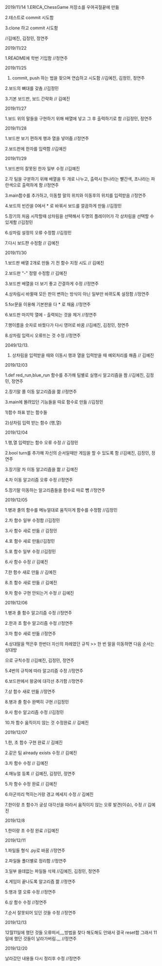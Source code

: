2019/11/14
1.ERICA_ChessGame 저장소를 우여곡절끝에 만듦 

2.테스트로 commit 시도함 

3.clone 하고 commit 시도함 

//김예진, 김정민, 정연주


2019/11/22

1.README에 학번 기입함 //정연주


2019/11/25    

1. commit, push 하는 법을 찾으며 연습하고 시도함 //김예진, 김정민, 정연주

2.보드의 뼈대를 갖춤 //김정민

3.기본 보드판, 보드 간략화 // 김예진


2019/11/27

1.보드 위의 말들을 구현하기 위해 배열에 넣고 그 후 출력하기로 함 //김정민, 정연주


2019/11/28

1.보드판 보기 편하게 행과 열을 넣어줌 //정연주

2.보드판에 한자를 입력함 //김예진


2019/11/29

1.보드판의 잘못된 한자 일부 수정 //김예진

2.각 팀을 구분하기 위해 배열을 두 개로 나누고, 출력시 한나라는 빨간색, 초나라는 파란색으로 출력하게 함 //정연주

3.main함수를 추가하고, 이동할 말의 위치와 이동후의 위치를 입력받음 //정연주

4.보드의 빈칸을 0에서 * 로 바꿔서 보드를 깔끔하게 만듦 //김정민

5.장기의 처음 시작할때 상차림을 선택해서 두명의 플레이어가 각 상차림을 선택할 수 있게함 //김정민

6.상차림 설정의 오류 수정함 //김정민

7.다시 보드퍈 수정함 // 김예진


2019/11/30

1.보드판 배열 2개로 만들 기 전 함수 지정 시도 // 김예진

2.보드판 "-" 정렬 수정함 // 김예진

3.보드판 배열을 더 보기 좋고 간결하게 수정 //정연주

4.상차림시 바뀔때 모든 판이 변하는 방식이 아닌 일부만 바뀌도록 설정함 //정연주

5.for문을 이용해 기본판을 다 * 로 채움 //정연주

6.보드판 마지막 열에 - 출력되는 것을 제거 //정연주

7.행이름을 숫자로 바꿨다가 다시 영어로 바꿈 //김예진, 김정민, 정연주

8.상차림 입력시 오류뜨는 것 수정 //정연주


2049/12/13.

1. 상차림을 입력받을 때와 이동시 행과 열을 입력받을 때 예외처리를 해줌 // 김예진


2019/12/03

1.def red_run,blue_run 함수를 추가해 팀별로 실행시 알고리즘을 짬 //김예진, 김정민, 정연주

2.장기말 쫄 이동 알고리즘을 짦 //정연주

3.main에 몰려있던 기능들을 따로 함수로 만듦  //김정민

   1)함수 좌표 받는 함수들
   
   2)상차림 입력 받는 함수 (행,열)


2019/12/04

1.행,열 입력받는 함수 오류 수정 // 김정민

2.bool turn를 추가해 자신의 순서일때만 게임을 할 수 있도록 함 //김예진, 김정민, 정연주

3.장기말 차 이동 알고리즘을 짦 // 김예진

4.차 이동 알고리즘 오류 수정 //정연주

5.장기말 이동하는 알고리즘들을 함수로 따로 뻄 //정연주


2019/12/05

1.병과 졸의 함수를 메뉴얼대로 움직이게 함수를 수정함 //김정민

2.차 함수 일부 수정함 //김정민

3.사 함수 새로 만듦 // 김정민

4.포 함수 새로 만듦//김정민

5.포 함수 일부 수정 //김정민

6.사 함수 수정 // 김예진

7.한 함수 새로 만듦 // 김예진

8.초 함수 새로 만듦 // 김예진

9.차 함수 구현 안되는거 수정 // 김예진


2019/12/06

1.병과 졸 함수 알고리즘 수정 //정연주

2.한과 초 함수 알고리즘 수정 //정연주

3.마 함수 새로 만듦 //정연주

4.상대말을 먹은후 한번더 자신의 차례였던 규칙 >> 한 번 말을 이동하면 다음 순서는 상대방 

  으로 규칙수정 //김예진, 김정민, 정연주

5.4번의 규칙에 따라 알고리즘 수정 //정연주

6.보드판에서 왕궁에 대각선 추가함 //정연주

7.상 함수 새로 만듦 //정연주

8.병과 졸 함수 완벽히 구현 //김정민

9.사 함수 알고리즘 수정 //김정민

10.차 함수 움직이지 않는 것 수정완료 // 김예진


2019/12/07

1.한, 초 함수 구현 완료 // 김예진

2.같은 팀 already exists 수정 // 김예진

3.차 함수 수정 // 김예진

4.매뉴얼 등록 // 김예진, 김정민, 정연주

5.차 함수 수정 완료 // 김예진

6.아군끼리 먹히는거랑 경고 메세지 수정 // 김예진

7.한이랑 초 함수가 궁성 대각선을 따라서 움직이지 않는 오류 발견(이슈), 수정 // 김예진


2019/12/8

1.한이랑 초 수정 완료 //김예진


2019/12/11

1.파일들 형식 .py로 바꿈 //정연주

2.파일들 폴더별로 정리함 //정연주

3.일부 쓸데없는 파일들 삭제 //김예진, 김정민, 정연주

4.게임이 끝나도록 알고리즘 짦 //정연주

5.행과 열 오류 수정 //정연주

6.상 함수 수정 //정연주

7.순서 잘못되어 있던 것들 수정 //정연주


2019/12/13

12월11일에 했던 것들 오류떠서,,,,방법을 찾다 해도해도 안돼서 결국 reset함 
그래서 11일에 했던 것들이 날라가버림.,,, //정연주


2019/12/20

날라갔던 내용들 다시 정리후 수정 //정연주
